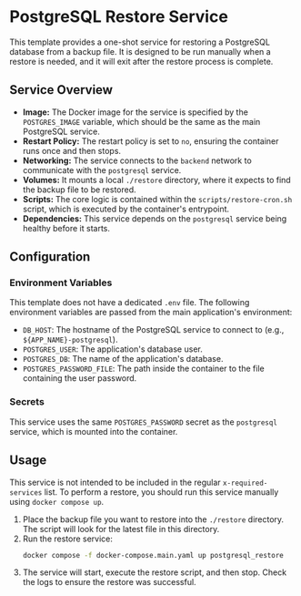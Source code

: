 # PostgreSQL Restore Service

This template provides a one-shot service for restoring a PostgreSQL database from a backup file. It is designed to be run manually when a restore is needed, and it will exit after the restore process is complete.

## Service Overview

- **Image:** The Docker image for the service is specified by the `POSTGRES_IMAGE` variable, which should be the same as the main PostgreSQL service.
- **Restart Policy:** The restart policy is set to `no`, ensuring the container runs once and then stops.
- **Networking:** The service connects to the `backend` network to communicate with the `postgresql` service.
- **Volumes:** It mounts a local `./restore` directory, where it expects to find the backup file to be restored.
- **Scripts:** The core logic is contained within the `scripts/restore-cron.sh` script, which is executed by the container's entrypoint.
- **Dependencies:** This service depends on the `postgresql` service being healthy before it starts.

## Configuration

### Environment Variables

This template does not have a dedicated `.env` file. The following environment variables are passed from the main application's environment:

- `DB_HOST`: The hostname of the PostgreSQL service to connect to (e.g., `${APP_NAME}-postgresql`).
- `POSTGRES_USER`: The application's database user.
- `POSTGRES_DB`: The name of the application's database.
- `POSTGRES_PASSWORD_FILE`: The path inside the container to the file containing the user password.

### Secrets

This service uses the same `POSTGRES_PASSWORD` secret as the `postgresql` service, which is mounted into the container.

## Usage

This service is not intended to be included in the regular `x-required-services` list. To perform a restore, you should run this service manually using `docker compose up`.

1.  Place the backup file you want to restore into the `./restore` directory. The script will look for the latest file in this directory.
2.  Run the restore service:
    ```bash
    docker compose -f docker-compose.main.yaml up postgresql_restore
    ```
3.  The service will start, execute the restore script, and then stop. Check the logs to ensure the restore was successful.
